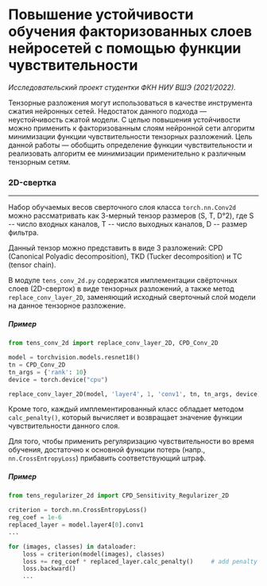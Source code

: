 # Повышение устойчивости обучения факторизованных слоев нейросетей с помощью функции чувствительности
*Исследовательский проект студентки ФКН НИУ ВШЭ (2021/2022).*

Тензорные разложения могут использоваться в качестве инструмента сжатия нейронных сетей. Недостаток данного подхода — неустойчивость сжатой модели. С целью повышения устойчивости можно применить к факторизованным слоям нейронной сети алгоритм минимизации функции чувствительности тензорных разложений. Цель данной работы — обобщить определение функции чувствительности и реализовать алгоритм ее минимизации применительно к различным тензорным сетям.

### 2D-свертка
---

Набор обучаемых весов сверточного слоя класса `torch.nn.Conv2d` можно рассматривать как 3-мерный тензор размеров (S, T, D&deg;2), где S -- число входных каналов, T --  число выходных каналов, D -- размер фильтра.

Данный тензор можно представить в виде 3 разложений: CPD (Canonical Polyadic decomposition), TKD (Tucker decomposition) и TC (tensor chain).

В модуле `tens_conv_2d.py` содержатся имплементации свёрточных слоев (2D-сверток) в виде тензорных разложений, а также метод `replace_conv_layer_2D`, заменяющий исходный сверточный слой модели на данное тензорное разложение.

##### Пример

```python
from tens_conv_2d import replace_conv_layer_2D, CPD_Conv_2D

model = torchvision.models.resnet18()
tn = CPD_Conv_2D
tn_args = {'rank': 10}
device = torch.device("cpu")

replace_conv_layer_2D(model, 'layer4', 1, 'conv1', tn, tn_args, device)
``` 

Кроме того, каждый имплементированный класс обладает методом  `calc_penalty()`, который вычисляет и возвращает значение функции чувствительности данного слоя.

Для того, чтобы применить регуляризацию чувствительности во время обучения, достаточно к основной функции потерь (напр., `nn.CrossEntropyLoss`) прибавить соответствующий штраф.

##### Пример

```python
from tens_regularizer_2d import CPD_Sensitivity_Regularizer_2D

criterion = torch.nn.CrossEntropyLoss()
reg_coef = 1e-6
replaced_layer = model.layer4[0].conv1
...

for (images, classes) in dataloader:
    loss = criterion(model(images), classes)
    loss += reg_coef * replaced_layer.calc_penalty()     # add penalty based on sensitivity function
    loss.backward()
    ...
``` 



